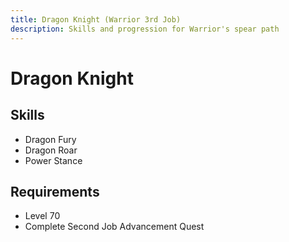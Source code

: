 ```yaml
---
title: Dragon Knight (Warrior 3rd Job)
description: Skills and progression for Warrior's spear path
---
```


# Dragon Knight

## Skills
- Dragon Fury
- Dragon Roar
- Power Stance

## Requirements
- Level 70
- Complete Second Job Advancement Quest